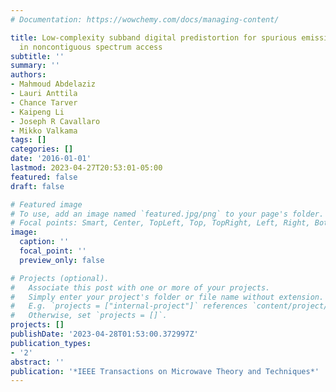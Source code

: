 ```yaml
---
# Documentation: https://wowchemy.com/docs/managing-content/

title: Low-complexity subband digital predistortion for spurious emission suppression
  in noncontiguous spectrum access
subtitle: ''
summary: ''
authors:
- Mahmoud Abdelaziz
- Lauri Anttila
- Chance Tarver
- Kaipeng Li
- Joseph R Cavallaro
- Mikko Valkama
tags: []
categories: []
date: '2016-01-01'
lastmod: 2023-04-27T20:53:01-05:00
featured: false
draft: false

# Featured image
# To use, add an image named `featured.jpg/png` to your page's folder.
# Focal points: Smart, Center, TopLeft, Top, TopRight, Left, Right, BottomLeft, Bottom, BottomRight.
image:
  caption: ''
  focal_point: ''
  preview_only: false

# Projects (optional).
#   Associate this post with one or more of your projects.
#   Simply enter your project's folder or file name without extension.
#   E.g. `projects = ["internal-project"]` references `content/project/deep-learning/index.md`.
#   Otherwise, set `projects = []`.
projects: []
publishDate: '2023-04-28T01:53:00.372997Z'
publication_types:
- '2'
abstract: ''
publication: '*IEEE Transactions on Microwave Theory and Techniques*'
---
```

